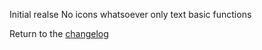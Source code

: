 Initial realse
No icons whatsoever
only text
basic functions

Return to the [changelog](https://the-all-python-project.github.io/SimplePythonBrowser/changelog)